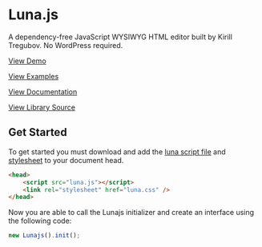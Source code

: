# Luna.js
A dependency-free JavaScript WYSIWYG HTML editor built by Kirill Tregubov. No WordPress required.

[View Demo](https://lunajs.herokuapp.com/)

[View Examples](https://lunajs.herokuapp.com/examples.html)

[View Documentation](https://lunajs.herokuapp.com/documentation.html)

[View Library Source](https://lunajs.herokuapp.com/luna.js)

## Get Started
To get started you must download and add the [luna script file](https://github.com/csc309-fall-2021/js-library-tregubo1/blob/main/pub/luna.js) and [stylesheet](https://github.com/csc309-fall-2021/js-library-tregubo1/blob/main/pub/luna.css) to your document head.

```html
<head>
	<script src="luna.js"></script>
	<link rel="stylesheet" href="luna.css" />
</head>
```

Now you are able to call the Lunajs initializer and create an interface using the following code:

```javascript
new Lunajs().init();
```
